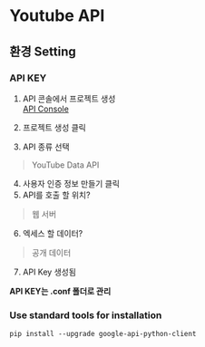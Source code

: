 # Youtube API

## 환경 Setting
### API KEY
1. API 콘솔에서 프로젝트 생성  
[API Console](https://console.developers.google.com/iam-admin/projects)

2. 프로젝트 생성 클릭
3. API 종류 선택  
> YouTube Data API
4. 사용자 인증 정보 만들기 클릭
5. API를 호출 할 위치?   
> 웹 서버
6. 엑세스 할 데이터?  
> 공개 데이터
7. API Key 생성됨

**API KEY는 .conf 폴더로 관리**

### Use standard tools for installation
```
pip install --upgrade google-api-python-client
```

